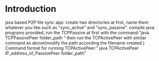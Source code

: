 # Introduction
java based P2P file sync app:
create two directories at first, name them whatever you like.such as "sync_active" and "sync_passive".
compile java programs provided, run the TCPPassive at first with the command:"java TCPPassivePeer folder_path "
then run the TCPActivePeer with similar command as above(modify the path according the filename created.) Command format for running TCPActivePeer:" java TCPActivePeer IP_address_of_PassivePeer folder_path"
